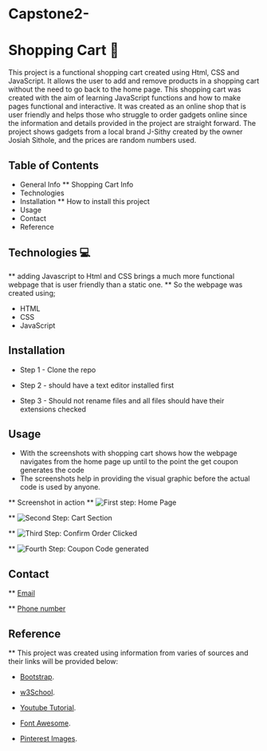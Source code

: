 # Capstone2-

# Shopping Cart 🛒 
 This project is a functional shopping cart created using Html, CSS and JavaScript. 
 It allows the user to add and remove products in a shopping cart without the need to go back to the home page. 
 This shopping cart was created with the aim of learning JavaScript functions and how to make pages functional and interactive. 
 It was created as an online shop  that is user friendly and helps those who struggle to order gadgets online since the information and details provided in the project are         straight forward. 
 The project shows gadgets from a local brand J-Sithy created by the owner Josiah Sithole, and the prices are random numbers used.  

 ## Table of Contents 

   * General Info
   ** Shopping Cart Info
   * Technologies   
   * Installation
   ** How to install this project
   * Usage   
   * Contact  
   * Reference
 
 ## Technologies 💻 
  
   ** adding Javascript to Html and CSS brings a much more functional webpage that is user friendly than a static one. 
   ** So the webpage was created using;
   * HTML         
   * CSS     
   * JavaScript

 ## Installation
  
   * Step 1 - Clone the repo
   
   * Step 2 - should have a text editor installed first
   
   * Step 3 - Should not rename files and all files should have their extensions checked 

  ## Usage 

  * With the screenshots with shopping cart shows how the webpage navigates from the home page up until to the point the get coupon generates the code
  * The screenshots help in providing the visual graphic before the actual code is used by anyone.
  
  ** Screenshot in action
  ** ![First step: Home Page](./images/homepage.jpg)
  
  ** ![Second Step: Cart Section](./images/cartSection.jpg)
  
  ** ![Third Step: Confirm Order Clicked](./images/confirmOrder.jpg)
  
  ** ![Fourth Step: Coupon Code generated](./images/coupon.jpg)

  ## Contact

  ** [Email](sitholejosiah7@gmail.com)
  
  ** [Phone number](+27603191619)
     
  ## Reference
  
  ** This project was created using information from varies of sources and their links will be provided below:
  
  * [Bootstrap](https://getbootstrap.com/docs/5.1/getting-started/introduction/).
  
  * [w3School](https://www.w3schools.com/js/).
  
  * [Youtube Tutorial](https://www.youtube.com/watch?v=023Psne_-_4&t=1500s).
  
  * [Font Awesome](https://fontawesome.com/).
  
  * [Pinterest Images](https://za.pinterest.com/). 


